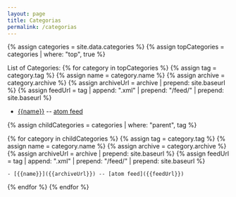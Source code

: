 ```yaml
---
layout: page
title: Categorias
permalink: /categorias
---
```


{% assign categories = site.data.categories %}
{% assign topCategories = categories | where: "top", true %}

List of Categories:
{% for category in topCategories %}
  {% assign tag = category.tag %}
  {% assign name = category.name %}
  {% assign archive = category.archive %}
  {% assign archiveUrl = archive | prepend: site.baseurl %}
  {% assign feedUrl = tag | append: ".xml" | prepend: "/feed/" | prepend: site.baseurl %}

  - [{{name}}]({{archiveUrl}}) -- [atom feed]({{feedUrl}})

  {% assign childCategories = categories | where: "parent", tag %}

  {% for category in childCategories %}
    {% assign tag = category.tag %}
    {% assign name = category.name %}
    {% assign archive = category.archive %}
    {% assign archiveUrl = archive | prepend: site.baseurl %}
    {% assign feedUrl = tag | append: ".xml" | prepend: "/feed/" | prepend: site.baseurl %}

    - [{{name}}]({{archiveUrl}}) -- [atom feed]({{feedUrl}})
  {% endfor %}
{% endfor %}
